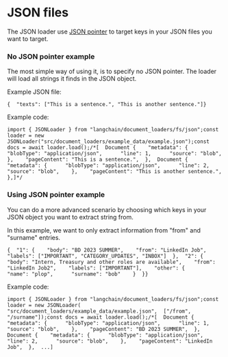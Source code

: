 JSON files
==========

The JSON loader use [JSON pointer](https://github.com/janl/node-jsonpointer) to target keys in your JSON files you want to target.

### No JSON pointer example[​](#no-json-pointer-example "Direct link to No JSON pointer example")

The most simple way of using it, is to specify no JSON pointer. The loader will load all strings it finds in the JSON object.

Example JSON file:

    {  "texts": ["This is a sentence.", "This is another sentence."]}

Example code:

    import { JSONLoader } from "langchain/document_loaders/fs/json";const loader = new JSONLoader("src/document_loaders/example_data/example.json");const docs = await loader.load();/*[  Document {    "metadata": {      "blobType": "application/json",      "line": 1,      "source": "blob",    },    "pageContent": "This is a sentence.",  },  Document {    "metadata": {      "blobType": "application/json",      "line": 2,      "source": "blob",    },    "pageContent": "This is another sentence.",  },]*/

### Using JSON pointer example[​](#using-json-pointer-example "Direct link to Using JSON pointer example")

You can do a more advanced scenario by choosing which keys in your JSON object you want to extract string from.

In this example, we want to only extract information from "from" and "surname" entries.

    {  "1": {    "body": "BD 2023 SUMMER",    "from": "LinkedIn Job",    "labels": ["IMPORTANT", "CATEGORY_UPDATES", "INBOX"]  },  "2": {    "body": "Intern, Treasury and other roles are available",    "from": "LinkedIn Job2",    "labels": ["IMPORTANT"],    "other": {      "name": "plop",      "surname": "bob"    }  }}

Example code:

    import { JSONLoader } from "langchain/document_loaders/fs/json";const loader = new JSONLoader(  "src/document_loaders/example_data/example.json",  ["/from", "/surname"]);const docs = await loader.load();/*[  Document {    "metadata": {      "blobType": "application/json",      "line": 1,      "source": "blob",    },    "pageContent": "BD 2023 SUMMER",  },  Document {    "metadata": {      "blobType": "application/json",      "line": 2,      "source": "blob",    },    "pageContent": "LinkedIn Job",  },  ...]